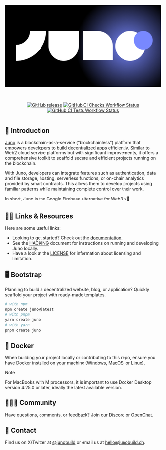 <div align="center" style="display:flex;flex-direction:column;">
  <a href="https://juno.build/">
    <img src="https://github.com/junobuild/juno/raw/main/src/frontend/static/images/juno_logo.png" width="100%" alt="Juno" role="presentation"/>
  </a>

  <br />
  <br />

  [![GitHub release](https://img.shields.io/github/release/junobuild/juno/all?logo=GitHub&style=flat-square&color=7888ff)](https://github.com/junobuild/juno/releases/latest)
  [![GitHub CI Checks Workflow Status](https://img.shields.io/github/actions/workflow/status/junobuild/juno/checks.yml?logo=github&label=CI%20checks&style=flat-square)](https://github.com/junobuild/juno/actions/workflows/checks.yml)
  [![GitHub CI Tests Workflow Status](https://img.shields.io/github/actions/workflow/status/junobuild/juno/tests.yml?logo=github&label=CI%20tests&style=flat-square)](https://github.com/junobuild/juno/actions/workflows/tests.yml)
</div>

## 🚀 Introduction

[Juno] is a blockchain-as-a-service (“blockchainless”) platform that empowers developers to build decentralized apps efficiently. Similar to Web2 cloud service platforms but with significant improvements, it offers a comprehensive toolkit to scaffold secure and efficient projects running on the blockchain.

With Juno, developers can integrate features such as authentication, data and file storage, hosting, serverless functions, or on-chain analytics provided by smart contracts. This allows them to develop projects using familiar patterns while maintaining complete control over their work.

In short, Juno is the Google Firebase alternative for Web3 ⚡️🤯.

## 💁‍♂️️ Links & Resources

Here are some useful links:

- Looking to get started? Check out the [documentation](https://juno.build).
- See the [HACKING](HACKING.md) document for instructions on running and developing Juno locally.
- Have a look at the [LICENSE](LICENSE.md) for information about licensing and limitation.

## 🖥️ Bootstrap

Planning to build a decentralized website, blog, or application? Quickly scaffold your project with ready-made templates.

```bash
# with npm
npm create juno@latest
# with pnpm
yarn create juno
# with yarn
pnpm create juno
```

## 🐳 Docker

When building your project locally or contributing to this repo, ensure you have Docker installed on your machine ([Windows](https://docs.docker.com/desktop/install/windows-install/), [MacOS](https://docs.docker.com/desktop/install/mac-install/), or [Linux](https://docs.docker.com/desktop/install/linux-install/)).

> [!NOTE]
> For MacBooks with M processors, it is important to use Docker Desktop version 4.25.0 or later, ideally the latest available version.

## 🧑‍🤝‍🧑 Community

Have questions, comments, or feedback? Join our [Discord](https://discord.gg/wHZ57Z2RAG) or [OpenChat](https://oc.app/community/vxgpi-nqaaa-aaaar-ar4lq-cai/?ref=xanzv-uaaaa-aaaaf-aneba-cai).

## 💬 Contact

Find us on X/Twitter at [@junobuild](https://twitter.com/junobuild) or email us at [hello@junobuild.ch](mailto://hello@junobuild.ch).

[juno]: https://juno.build
